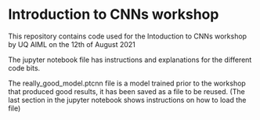 # Introduction to CNNs workshop

This repository contains code used for the Intoduction to CNNs workshop by UQ AIML on the 12th of August 2021

The jupyter notebook file has instructions and explanations for the different code bits.

The really_good_model.ptcnn file is a model trained prior to the workshop that produced good results, it has been saved as a file to be reused. (The last section in the jupyter notebook shows instructions on how to load the file)
